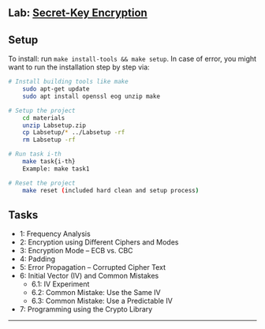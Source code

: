 
## Lab: [Secret-Key Encryption](!https://seedsecuritylabs.org/Labs_20.04/Crypto/Crypto_Encryption/)

## Setup
To install: run `make install-tools && make setup`. In case of error, you might want to run the installation step by step via:
```bash
# Install building tools like make
	sudo apt-get update
	sudo apt install openssl eog unzip make

# Setup the project
	cd materials
	unzip Labsetup.zip
	cp Labsetup/* ../Labsetup -rf
	rm Labsetup -rf

# Run task i-th
	make task{i-th}
	Example: make task1

# Reset the project
	make reset (included hard clean and setup process)
```

## Tasks
* 1: Frequency Analysis
* 2: Encryption using Different Ciphers and Modes
* 3: Encryption Mode – ECB vs. CBC
* 4: Padding
* 5: Error Propagation – Corrupted Cipher Text
* 6: Initial Vector (IV) and Common Mistakes
  * 6.1: IV Experiment
  * 6.2: Common Mistake: Use the Same IV
  * 6.3: Common Mistake: Use a Predictable IV
* 7: Programming using the Crypto Library
<hr>